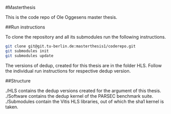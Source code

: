 #Masterthesis

This is the code repo of Ole Oggesens master thesis.

##Run instructions

To clone the repository and all its submodules run the following instructions.

```bash
git clone git@git.tu-berlin.de:masterthesis1/coderepo.git
git submodules init
git submodules update
```

The versions of dedup, created for this thesis are in the folder HLS. 
Follow the individual run instructions for respective dedup version.

##Structure

./HLS contains the dedup versions created for the argument of this thesis. 
./Software contains the dedup kernel of the PARSEC benchmark suite.
./Submodules contain the Vitis HLS libraries, out of which the sha1 kernel is taken.
